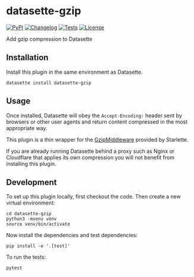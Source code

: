 # datasette-gzip

[![PyPI](https://img.shields.io/pypi/v/datasette-gzip.svg)](https://pypi.org/project/datasette-gzip/)
[![Changelog](https://img.shields.io/github/v/release/simonw/datasette-gzip?include_prereleases&label=changelog)](https://github.com/simonw/datasette-gzip/releases)
[![Tests](https://github.com/simonw/datasette-gzip/workflows/Test/badge.svg)](https://github.com/simonw/datasette-gzip/actions?query=workflow%3ATest)
[![License](https://img.shields.io/badge/license-Apache%202.0-blue.svg)](https://github.com/simonw/datasette-gzip/blob/main/LICENSE)

Add gzip compression to Datasette

## Installation

Install this plugin in the same environment as Datasette.

    datasette install datasette-gzip

## Usage

Once installed, Datasette will obey the `Accept-Encoding:` header sent by browsers or other user agents and return content compressed in the most appropriate way.

This plugin is a thin wrapper for the [GzipMiddleware](https://www.starlette.io/middleware/#gzipmiddleware) provided by Starlette.

If you are already running Datasette behind a proxy such as Nginx or Cloudflare that applies its own compression you will not benefit from installing this plugin.

## Development

To set up this plugin locally, first checkout the code. Then create a new virtual environment:

    cd datasette-gzip
    python3 -mvenv venv
    source venv/bin/activate

Now install the dependencies and test dependencies:

    pip install -e '.[test]'

To run the tests:

    pytest
